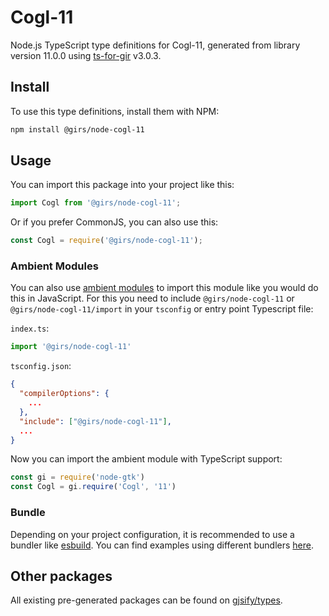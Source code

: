 
# Cogl-11

Node.js TypeScript type definitions for Cogl-11, generated from library version 11.0.0 using [ts-for-gir](https://github.com/gjsify/ts-for-gir) v3.0.3.


## Install

To use this type definitions, install them with NPM:
```bash
npm install @girs/node-cogl-11
```

## Usage

You can import this package into your project like this:
```ts
import Cogl from '@girs/node-cogl-11';
```

Or if you prefer CommonJS, you can also use this:
```ts
const Cogl = require('@girs/node-cogl-11');
```

### Ambient Modules

You can also use [ambient modules](https://github.com/gjsify/ts-for-gir/tree/main/packages/cli#ambient-modules) to import this module like you would do this in JavaScript.
For this you need to include `@girs/node-cogl-11` or `@girs/node-cogl-11/import` in your `tsconfig` or entry point Typescript file:

`index.ts`:
```ts
import '@girs/node-cogl-11'
```

`tsconfig.json`:
```json
{
  "compilerOptions": {
    ...
  },
  "include": ["@girs/node-cogl-11"],
  ...
}
```

Now you can import the ambient module with TypeScript support: 

```ts
const gi = require('node-gtk')
const Cogl = gi.require('Cogl', '11')
```


### Bundle

Depending on your project configuration, it is recommended to use a bundler like [esbuild](https://esbuild.github.io/). You can find examples using different bundlers [here](https://github.com/gjsify/ts-for-gir/tree/main/examples).

## Other packages

All existing pre-generated packages can be found on [gjsify/types](https://github.com/gjsify/types).

